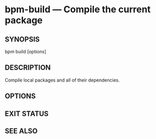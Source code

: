 # bpm-build — Compile the current package

## SYNOPSIS

bpm build [options]

## DESCRIPTION

Compile local packages and all of their dependencies.

## OPTIONS

## EXIT STATUS


## SEE ALSO
